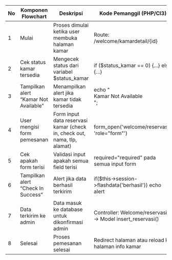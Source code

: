 | No | Komponen Flowchart                    | Deskripsi                                                                | Kode Pemanggil (PHP/CI3)                                          |
| -- | ------------------------------------- | ------------------------------------------------------------------------ | ----------------------------------------------------------------- |
| 1  | Mulai                                 | Proses dimulai ketika user membuka halaman kamar                         | Route: /welcome/kamardetail/{id}                                  |
| 2  | Cek status kamar tersedia             | Mengecek status dari variabel \$status\_kamar                            | if (\$status\_kamar == 0) {...} else {...}                        |
| 3  | Tampilkan alert “Kamar Not Available” | Menampilkan alert jika kamar tidak tersedia                              | echo "<div class='alert alert-danger'>Kamar Not Available</div>"; |
| 4  | User mengisi form pemesanan           | Form input data reservasi kamar (check in, check out, nama, tlp, alamat) | form\_open('welcome/reservasi', 'role="form"')                    |
| 5  | Cek apakah form terisi                | Validasi input apakah semua field terisi                                 | required="required" pada semua input form                         |
| 6  | Tampilkan alert “Check In Success”    | Alert jika data berhasil terkirim                                        | if(\$this->session->flashdata('berhasil')) echo alert             |
| 7  | Data terkirim ke admin                | Data masuk ke database untuk dikonfirmasi admin                          | Controller: Welcome/reservasi() → Model insert\_reservasi()       |
| 8  | Selesai                               | Proses pemesanan selesai                                                 | Redirect halaman atau reload ke halaman info kamar                |
